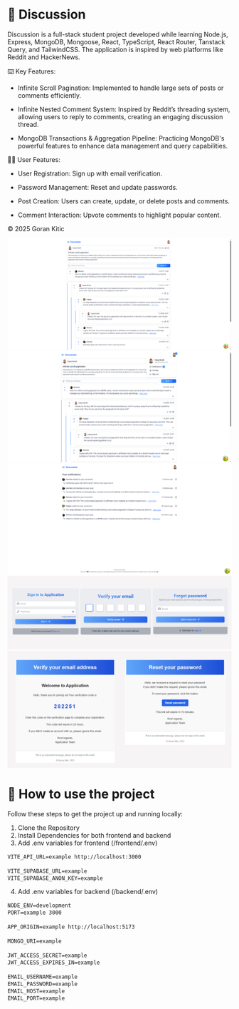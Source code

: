 # 💭 Discussion

Discussion is a full-stack student project developed while learning Node.js, Express, MongoDB, Mongoose, React, TypeScript, React Router, Tanstack Query, and TailwindCSS. The application is inspired by web platforms like Reddit and HackerNews.

⌨️ Key Features:

-   Infinite Scroll Pagination: Implemented to handle large sets of posts or comments efficiently.

-   Infinite Nested Comment System: Inspired by Reddit’s threading system, allowing users to reply to comments, creating an engaging discussion thread.

-   MongoDB Transactions & Aggregation Pipeline: Practicing MongoDB's powerful features to enhance data management and query capabilities.

👨‍🚀 User Features:

-   User Registration: Sign up with email verification.

-   Password Management: Reset and update passwords.

-   Post Creation: Users can create, update, or delete posts and comments.

-   Comment Interaction: Upvote comments to highlight popular content.

©️ 2025 Goran Kitic

<img src="screenshots/screenshot-1.png" />
<img src="screenshots/screenshot-3.png" />
<img src="screenshots/screenshot-2.png" />
<img src="screenshots/screenshot-4.png" />
<img src="screenshots/screenshot-5.png" />

# 🚀 How to use the project

Follow these steps to get the project up and running locally:

1. Clone the Repository
2. Install Dependencies for both frontend and backend
3. Add .env variables for frontend (/frontend/.env)

```
VITE_API_URL=example http://localhost:3000

VITE_SUPABASE_URL=example
VITE_SUPABASE_ANON_KEY=example
```

4. Add .env variables for backend (/backend/.env)

```
NODE_ENV=development
PORT=example 3000

APP_ORIGIN=example http://localhost:5173

MONGO_URI=example

JWT_ACCESS_SECRET=example
JWT_ACCESS_EXPIRES_IN=example

EMAIL_USERNAME=example
EMAIL_PASSWORD=example
EMAIL_HOST=example
EMAIL_PORT=example
```
